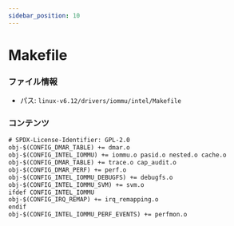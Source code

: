 ```yaml
---
sidebar_position: 10
---
```

# Makefile

### ファイル情報

- パス: `linux-v6.12/drivers/iommu/intel/Makefile`

### コンテンツ

```txt
# SPDX-License-Identifier: GPL-2.0
obj-$(CONFIG_DMAR_TABLE) += dmar.o
obj-$(CONFIG_INTEL_IOMMU) += iommu.o pasid.o nested.o cache.o
obj-$(CONFIG_DMAR_TABLE) += trace.o cap_audit.o
obj-$(CONFIG_DMAR_PERF) += perf.o
obj-$(CONFIG_INTEL_IOMMU_DEBUGFS) += debugfs.o
obj-$(CONFIG_INTEL_IOMMU_SVM) += svm.o
ifdef CONFIG_INTEL_IOMMU
obj-$(CONFIG_IRQ_REMAP) += irq_remapping.o
endif
obj-$(CONFIG_INTEL_IOMMU_PERF_EVENTS) += perfmon.o

```
